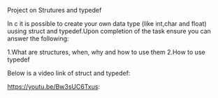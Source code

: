 Project on Strutures and typedef

In c it is possible to create your own data type (like int,char and float) uusing struct and typedef.Upon completion of the task ensure you can answer the following:  

1.What are structures, when, why and how to use them
2.How to use typedef

Below is a video link of struct and typedef:

https://youtu.be/Bw3sUC6Txus:

